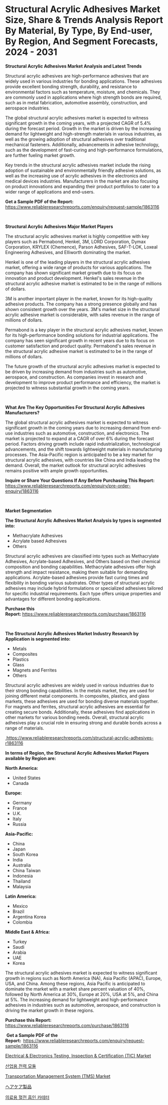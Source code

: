 <p><h1>Structural Acrylic Adhesives Market Size, Share & Trends Analysis Report By Material, By Type, By End-user, By Region, And Segment Forecasts, 2024 - 2031</h1></p><p><strong>Structural Acrylic Adhesives Market Analysis and Latest Trends</strong></p>
<p><p>Structural acrylic adhesives are high-performance adhesives that are widely used in various industries for bonding applications. These adhesives provide excellent bonding strength, durability, and resistance to environmental factors such as temperature, moisture, and chemicals. They are commonly used in applications where high strength bonds are required, such as in metal fabrication, automotive assembly, construction, and aerospace industries.</p><p>The global structural acrylic adhesives market is expected to witness significant growth in the coming years, with a projected CAGR of 5.4% during the forecast period. Growth in the market is driven by the increasing demand for lightweight and high-strength materials in various industries, as well as the growing adoption of structural adhesives over traditional mechanical fasteners. Additionally, advancements in adhesive technology, such as the development of fast-curing and high-performance formulations, are further fueling market growth.</p><p>Key trends in the structural acrylic adhesives market include the rising adoption of sustainable and environmentally friendly adhesive solutions, as well as the increasing use of acrylic adhesives in the electronics and medical devices industries. Manufacturers in the market are also focusing on product innovations and expanding their product portfolios to cater to a wider range of applications and end-users.</p></p>
<p><strong>Get a Sample PDF of the Report:&nbsp;</strong> <a href="https://www.reliableresearchreports.com/enquiry/request-sample/1863116">https://www.reliableresearchreports.com/enquiry/request-sample/1863116</a></p>
<p>&nbsp;</p>
<p><strong>Structural Acrylic Adhesives Major Market Players</strong></p>
<p><p>The structural acrylic adhesives market is highly competitive with key players such as Permabond, Henkel, 3M, LORD Corporation, Dymax Corporation, KRYLEX (Chemence), Parson Adhesives, SAF-T-LOK, Loxeal Engineering Adhesives, and Elliworth dominating the market. </p><p>Henkel is one of the leading players in the structural acrylic adhesives market, offering a wide range of products for various applications. The company has shown significant market growth due to its focus on innovation and product development. Henkel's sales revenue in the structural acrylic adhesive market is estimated to be in the range of millions of dollars.</p><p>3M is another important player in the market, known for its high-quality adhesive products. The company has a strong presence globally and has shown consistent growth over the years. 3M's market size in the structural acrylic adhesive market is considerable, with sales revenue in the range of millions of dollars.</p><p>Permabond is a key player in the structural acrylic adhesives market, known for its high-performance bonding solutions for industrial applications. The company has seen significant growth in recent years due to its focus on customer satisfaction and product quality. Permabond's sales revenue in the structural acrylic adhesive market is estimated to be in the range of millions of dollars.</p><p>The future growth of the structural acrylic adhesives market is expected to be driven by increasing demand from industries such as automotive, aerospace, and construction. As companies invest in research and development to improve product performance and efficiency, the market is projected to witness substantial growth in the coming years.</p></p>
<p>&nbsp;</p>
<p><strong>What Are The Key Opportunities For Structural Acrylic Adhesives Manufacturers?</strong></p>
<p><p>The global structural acrylic adhesives market is expected to witness significant growth in the coming years due to increasing demand from end-use industries such as automotive, construction, and electronics. The market is projected to expand at a CAGR of over 6% during the forecast period. Factors driving growth include rapid industrialization, technological advancements, and the shift towards lightweight materials in manufacturing processes. The Asia-Pacific region is anticipated to be a key market for structural acrylic adhesives, with countries like China and India leading the demand. Overall, the market outlook for structural acrylic adhesives remains positive with ample growth opportunities.</p></p>
<p><strong>Inquire or Share Your Questions If Any Before Purchasing This Report:</strong> <a href="https://www.reliableresearchreports.com/enquiry/pre-order-enquiry/1863116">https://www.reliableresearchreports.com/enquiry/pre-order-enquiry/1863116</a></p>
<p>&nbsp;</p>
<p><strong>Market Segmentation</strong></p>
<p><strong>The Structural Acrylic Adhesives Market Analysis by types is segmented into:</strong></p>
<p><ul><li>Methacrylate Adhesives</li><li>Acrylate based Adhesives</li><li>Others</li></ul></p>
<p><p>Structural acrylic adhesives are classified into types such as Methacrylate Adhesives, Acrylate-based Adhesives, and Others based on their chemical composition and bonding capabilities. Methacrylate adhesives offer high strength and impact resistance, making them suitable for demanding applications. Acrylate-based adhesives provide fast curing times and flexibility in bonding various substrates. Other types of structural acrylic adhesives may include hybrid formulations or specialized adhesives tailored for specific industrial requirements. Each type offers unique properties and advantages for different bonding applications.</p></p>
<p><strong>Purchase this Report:&nbsp;</strong><a href="https://www.reliableresearchreports.com/purchase/1863116">https://www.reliableresearchreports.com/purchase/1863116</a></p>
<p>&nbsp;</p>
<p><strong>The Structural Acrylic Adhesives Market Industry Research by Application is segmented into:</strong></p>
<p><ul><li>Metals</li><li>Composites</li><li>Plastics</li><li>Glass</li><li>Magnets and Ferrites</li><li>Others</li></ul></p>
<p><p>Structural acrylic adhesives are widely used in various industries due to their strong bonding capabilities. In the metals market, they are used for joining different metal components. In composites, plastics, and glass markets, these adhesives are used for bonding diverse materials together. For magnets and ferrites, structural acrylic adhesives are essential for creating secure bonds. Additionally, these adhesives find applications in other markets for various bonding needs. Overall, structural acrylic adhesives play a crucial role in ensuring strong and durable bonds across a range of materials.</p></p>
<p><a href="https://www.reliableresearchreports.com/structural-acrylic-adhesives-r1863116">&nbsp;https://www.reliableresearchreports.com/structural-acrylic-adhesives-r1863116</a></p>
<p><strong>In terms of Region, the Structural Acrylic Adhesives Market Players available by Region are:</strong></p>
<p>
    <p> <strong> North America: </strong>
        <ul>
            <li>United States</li>
            <li>Canada</li>
        </ul>
        </p> 
    <p> <strong> Europe: </strong>
        <ul>
            <li>Germany</li>
            <li>France</li>
            <li>U.K.</li>
            <li>Italy</li>
            <li>Russia</li>
        </ul>
        </p> 
    <p> <strong> Asia-Pacific: </strong>
        <ul>
            <li>China</li>
            <li>Japan</li>
            <li>South Korea</li>
            <li>India</li>
            <li>Australia</li>
            <li>China Taiwan</li>
            <li>Indonesia</li>
            <li>Thailand</li>
            <li>Malaysia</li>
        </ul>
        </p> 
    <p> <strong> Latin America: </strong>
        <ul>
            <li>Mexico</li>
            <li>Brazil</li>
            <li>Argentina Korea</li>
            <li>Colombia</li>
        </ul>
        </p> 
    <p> <strong> Middle East & Africa: </strong>
        <ul>
            <li>Turkey</li>
            <li>Saudi</li>
            <li>Arabia</li>
            <li>UAE</li>
            <li>Korea</li>
        </ul>
    </p>
    </p>
<p><p>The structural acrylic adhesives market is expected to witness significant growth in regions such as North America (NA), Asia Pacific (APAC), Europe, USA, and China. Among these regions, Asia Pacific is anticipated to dominate the market with a market share percent valuation of 40%, followed by North America at 30%, Europe at 20%, USA at 5%, and China at 5%. The increasing demand for lightweight and high-performance adhesives in industries such as automotive, aerospace, and construction is driving the market growth in these regions.</p></p>
<p><strong>Purchase this Report: </strong><a href="https://www.reliableresearchreports.com/purchase/1863116">https://www.reliableresearchreports.com/purchase/1863116</a></p>
<p>&nbsp;<strong>Get a Sample PDF of the Report:&nbsp;&nbsp;</strong><a href="https://www.reliableresearchreports.com/enquiry/request-sample/1863116">https://www.reliableresearchreports.com/enquiry/request-sample/1863116</a></p>
<p><strong></strong></p>
<p><p><a href="https://github.com/maesanjaya8/Market-Research-Report-List-1/blob/main/electrical-electronics-testing-inspection-certification-tic-market.md">Electrical & Electronics Testing, Inspection & Certification (TIC) Market</a></p><p><a href="https://medium.com/@dallasrrellwg/%EC%82%B0%EC%97%85%EC%9A%A9-%ED%8C%8C%EC%9B%8C-%EB%AA%A8%EB%93%88-%EC%8B%9C%EC%9E%A5%EC%9D%80-%EC%8B%9C%EC%9E%A5-%EC%A0%90%EC%9C%A0%EC%9C%A8-%EA%B7%9C%EB%AA%A8-%EB%B0%8F-2031%EB%85%84%EA%B9%8C%EC%A7%80-%EC%98%88%EC%83%81%EB%90%9C-%EC%98%88%EC%B8%A1%EC%97%90-%EC%A4%91%EC%A0%90%EC%9D%84-%EB%91%A1%EB%8B%88%EB%8B%A4-600caafdf8f1">산업용 전력 모듈</a></p><p><a href="https://github.com/bznecsdb5/Market-Research-Report-List-1/blob/main/transportation-management-system-tms-market.md">Transportation Management System (TMS) Market</a></p><p><a href="https://medium.com/@torreyjones1910/%E3%83%98%E3%82%A2%E3%82%B1%E3%82%A2%E8%A3%BD%E5%93%81%E5%B8%82%E5%A0%B4%E3%81%AE%E5%88%86%E6%9E%90-%E3%82%B0%E3%83%AD%E3%83%BC%E3%83%90%E3%83%AB%E7%94%A3%E6%A5%AD%E3%81%AE%E8%A6%8B%E9%80%9A%E3%81%97%E3%81%A8%E4%BA%88%E6%B8%AC-2024%E5%B9%B4%E3%81%8B%E3%82%892031%E5%B9%B4-908236f5e5e6">ヘアケア製品</a></p><p><a href="https://medium.com/@soloncarter42/%EC%9D%98%EB%A3%8C%EC%9A%A9-%ED%98%88%EC%A0%84-%ED%9D%A1%EC%9E%85-%EC%B9%B4%ED%85%8C%ED%84%B0-%EC%8B%9C%EC%9E%A5-%EC%8B%9C%EC%9E%A5-%EC%A0%90%EC%9C%A0%EC%9C%A8-%EC%8B%9C%EC%9E%A5-%EB%8F%99%ED%96%A5-%EB%B0%8F-%EB%AF%B8%EB%9E%98-%EC%84%B1%EC%9E%A5-%ED%83%90%EC%83%89-c0e309594b94">의료용 혈전 흡인 카테터</a></p></p>